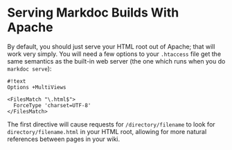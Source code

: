 # Serving Markdoc Builds With Apache

By default, you should just serve your HTML root out of Apache; that will work very simply. You will need a few options to your `.htaccess` file get the same semantics as the built-in web server (the one which runs when you do `markdoc serve`):

    #!text
    Options +MultiViews
    
    <FilesMatch "\.html$">
      ForceType 'charset=UTF-8'
    </FilesMatch>

The first directive will cause requests for `/directory/filename` to look for `directory/filename.html` in your HTML root, allowing for more natural references between pages in your wiki.
